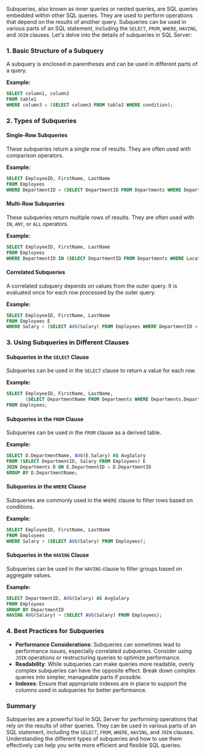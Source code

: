 Subqueries, also known as inner queries or nested queries, are SQL queries embedded within other SQL queries. They are used to perform operations that depend on the results of another query. Subqueries can be used in various parts of an SQL statement, including the `SELECT`, `FROM`, `WHERE`, `HAVING`, and `JOIN` clauses. Let's delve into the details of subqueries in SQL Server:

### 1. **Basic Structure of a Subquery**

A subquery is enclosed in parentheses and can be used in different parts of a query.

**Example:**
```sql
SELECT column1, column2
FROM table1
WHERE column3 = (SELECT column3 FROM table2 WHERE condition);
```

### 2. **Types of Subqueries**

#### **Single-Row Subqueries**
These subqueries return a single row of results. They are often used with comparison operators.

**Example:**
```sql
SELECT EmployeeID, FirstName, LastName
FROM Employees
WHERE DepartmentID = (SELECT DepartmentID FROM Departments WHERE DepartmentName = 'Sales');
```

#### **Multi-Row Subqueries**
These subqueries return multiple rows of results. They are often used with `IN`, `ANY`, or `ALL` operators.

**Example:**
```sql
SELECT EmployeeID, FirstName, LastName
FROM Employees
WHERE DepartmentID IN (SELECT DepartmentID FROM Departments WHERE Location = 'New York');
```

#### **Correlated Subqueries**
A correlated subquery depends on values from the outer query. It is evaluated once for each row processed by the outer query.

**Example:**
```sql
SELECT EmployeeID, FirstName, LastName
FROM Employees E
WHERE Salary > (SELECT AVG(Salary) FROM Employees WHERE DepartmentID = E.DepartmentID);
```

### 3. **Using Subqueries in Different Clauses**

#### **Subqueries in the `SELECT` Clause**
Subqueries can be used in the `SELECT` clause to return a value for each row.

**Example:**
```sql
SELECT EmployeeID, FirstName, LastName,
       (SELECT DepartmentName FROM Departments WHERE Departments.DepartmentID = Employees.DepartmentID) AS DepartmentName
FROM Employees;
```

#### **Subqueries in the `FROM` Clause**
Subqueries can be used in the `FROM` clause as a derived table.

**Example:**
```sql
SELECT D.DepartmentName, AVG(E.Salary) AS AvgSalary
FROM (SELECT DepartmentID, Salary FROM Employees) E
JOIN Departments D ON E.DepartmentID = D.DepartmentID
GROUP BY D.DepartmentName;
```

#### **Subqueries in the `WHERE` Clause**
Subqueries are commonly used in the `WHERE` clause to filter rows based on conditions.

**Example:**
```sql
SELECT EmployeeID, FirstName, LastName
FROM Employees
WHERE Salary > (SELECT AVG(Salary) FROM Employees);
```

#### **Subqueries in the `HAVING` Clause**
Subqueries can be used in the `HAVING` clause to filter groups based on aggregate values.

**Example:**
```sql
SELECT DepartmentID, AVG(Salary) AS AvgSalary
FROM Employees
GROUP BY DepartmentID
HAVING AVG(Salary) > (SELECT AVG(Salary) FROM Employees);
```

### 4. **Best Practices for Subqueries**

- **Performance Considerations**: Subqueries can sometimes lead to performance issues, especially correlated subqueries. Consider using `JOIN` operations or restructuring queries to optimize performance.
- **Readability**: While subqueries can make queries more readable, overly complex subqueries can have the opposite effect. Break down complex queries into simpler, manageable parts if possible.
- **Indexes**: Ensure that appropriate indexes are in place to support the columns used in subqueries for better performance.

### Summary

Subqueries are a powerful tool in SQL Server for performing operations that rely on the results of other queries. They can be used in various parts of an SQL statement, including the `SELECT`, `FROM`, `WHERE`, `HAVING`, and `JOIN` clauses. Understanding the different types of subqueries and how to use them effectively can help you write more efficient and flexible SQL queries.
